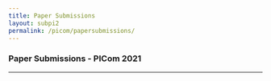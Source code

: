 ```yaml
---
title: Paper Submissions
layout: subpi2
permalink: /picom/papersubmissions/
---
```

<h3>Paper Submissions - PICom 2021
</h3>

<hr/>
